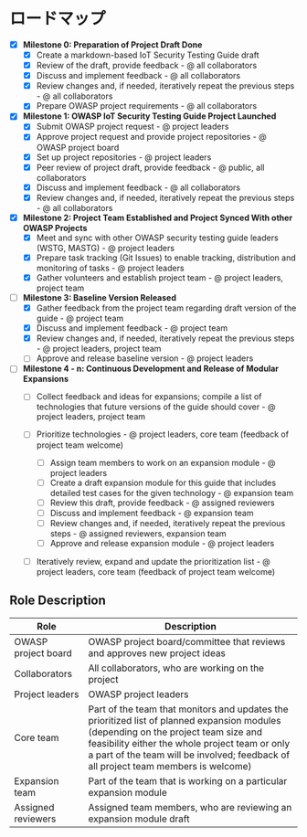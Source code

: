 # ロードマップ

- [x] **Milestone 0: Preparation of Project Draft Done**
  - [x] Create a markdown-based IoT Security Testing Guide draft
  - [x] Review of the draft, provide feedback - @ all collaborators
  - [x] Discuss and implement feedback - @ all collaborators
  - [x] Review changes and, if needed, iteratively repeat the previous steps - @ all collaborators
  - [x] Prepare OWASP project requirements - @ all collaborators
- [x] **Milestone 1: OWASP IoT Security Testing Guide Project Launched**
  - [x] Submit OWASP project request - @ project leaders
  - [x] Approve project request and provide project repositories - @ OWASP project board
  - [x] Set up project repositories - @ project leaders
  - [x] Peer review of project draft, provide feedback - @ public, all collaborators
  - [x] Discuss and implement feedback - @ all collaborators
  - [x] Review changes and, if needed, iteratively repeat the previous steps - @ all collaborators
- [x] **Milestone 2: Project Team Established and Project Synced With other OWASP Projects**
  - [x] Meet and sync with other OWASP security testing guide leaders (WSTG, MASTG) - @ project leaders
  - [x] Prepare task tracking (Git Issues) to enable tracking, distribution and monitoring of tasks - @ project leaders
  - [x] Gather volunteers and establish project team - @ project leaders, project team
- [ ] **Milestone 3: Baseline Version Released**
  - [x] Gather feedback from the project team regarding draft version of the guide - @ project team
  - [x] Discuss and implement feedback - @ project team
  - [x] Review changes and, if needed, iteratively repeat the previous steps - @ project leaders, project team
  - [ ] Approve and release baseline version - @ project leaders
- [ ] **Milestone 4 - n: Continuous Development and Release of Modular Expansions**
  - [ ] Collect feedback and ideas for expansions; compile a list of technologies that future versions of the guide should cover - @ project leaders, project team
  - [ ] Prioritize technologies - @ project leaders, core team (feedback of project team welcome)
    - [ ] Assign team members to work on an expansion module - @ project leaders
    - [ ] Create a draft expansion module for this guide that includes detailed test cases for the given technology - @ expansion team
    - [ ] Review this draft, provide feedback - @ assigned reviewers
    - [ ] Discuss and implement feedback - @ expansion team
    - [ ] Review changes and, if needed, iteratively repeat the previous steps - @ assigned reviewers, expansion team
    - [ ] Approve and release expansion module - @ project leaders

  - [ ] Iteratively review, expand and update the prioritization list - @ project leaders, core team (feedback of project team welcome)




## Role Description

| Role                | Description                                                  |
| ------------------- | ------------------------------------------------------------ |
| OWASP project board | OWASP project board/committee that reviews and approves new project ideas |
| Collaborators       | All collaborators, who are working on the project            |
| Project leaders     | OWASP project leaders                                        |
| Core team           | Part of the team that monitors and updates the prioritized list of planned expansion modules<br />(depending on the project team size and feasibility either the whole project team or only a part of the team will be involved; feedback of all project team members is welcome) |
| Expansion team      | Part of the team that is working on a particular expansion module |
| Assigned reviewers  | Assigned team members, who are reviewing an expansion module draft |
